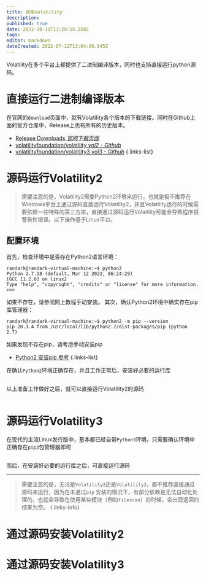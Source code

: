 ```yaml
---
title: 获取Volatility
description: 
published: true
date: 2022-10-11T11:29:15.558Z
tags: 
editor: markdown
dateCreated: 2022-07-12T13:04:06.045Z
---
```


Volatility在多个平台上都提供了二进制编译版本，同时也支持直接运行python源码。

# 直接运行二进制编译版本
在官网的`download`页面中，就有Volatility各个版本的下载链接。同时在Github上面的官方仓库中，Release上也有所有的历史版本。
- [Release Downloads *官网下载页面*](https://www.volatilityfoundation.org/releases)
- [volatilityfoundation/volatility  *vol2 - Github*](https://github.com/volatilityfoundation/volatility/tags)
- [volatilityfoundation/volatility3 *vol3 - Github*](https://github.com/volatilityfoundation/volatility3/releases)
{.links-list}

# 源码运行Volatility2
> 需要注意的是，Volatility2需要Python2环境来运行，也就是极不推荐在Windows平台上通过源码直接运行Volatility2，并且Volatility运行的时候需要依赖一些特殊的第三方库，直接通过源码运行Volatility可能会导致程序报警告性错误。以下操作基于Linux平台。
## 配置环境
首先，检查环境中是否存在Python2语言环境：
```text
randark@randark-virtual-machine:~$ python2
Python 2.7.18 (default, Mar 12 2022, 06:24:29) 
[GCC 11.2.0] on linux2
Type "help", "copyright", "credits" or "license" for more information.
>>> 
```
如果不存在，请参阅网上教程手动安装。
其次，确认Python2环境中确实存在pip库管理器：
```text
randark@randark-virtual-machine:~$ python2 -m pip --version
pip 20.3.4 from /usr/local/lib/python2.7/dist-packages/pip (python 2.7)
```
如果发现不存在pip，请考虑手动安装pip
- [Python2 安装pip 参考](https://zhuanlan.zhihu.com/p/425737419)
{.links-list}

在确认`Python2`环境正确存在，并且工作正常后，安装好必要的运行库
```text
```

以上准备工作做好之后，就可以直接运行Volatility2的源码
```text
```
# 源码运行Volatility3
在现代的主流Linux发行版中，基本都已经自带`Python3`环境，只需要确认环境中正确存在`pip3`包管理器即可
```text
```
而后，在安装好必要的运行库之后，可直接运行源码

---

> 需要注意的是，无论是`Volatility2`还是`Volatility3`，都不推荐直接通过源码来运行，因为在未通过`pip`
安装的情况下，有部分依赖是无法自动化处理的，也就会导致在使用某些模块（例如`filescan`）的时候，会出现返回的结果为空。
{.links-info}

# 通过源码安装Volatility2
# 通过源码安装Volatility3